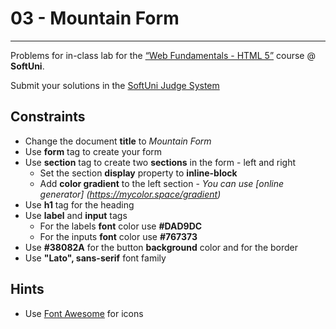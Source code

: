 # 03 - Mountain Form
------
Problems for in-class lab for the [“Web Fundamentals - HTML 5”](https://softuni.bg/trainings/2265/web-fundamentals-html5-january-2019/) course @ **SoftUni**.

Submit your solutions in the [SoftUni Judge System](https://judge.softuni.bg/Contests/1136/Introduction-to-HTML-and-CSS)

## Constraints
* Change the document **title** to *Mountain Form*
* Use **form** tag to create your form    
* Use **section** tag to create two **sections** in the form - left and right
    * Set the section **display** property to **inline-block**
    * Add **color gradient** to the left section - *You can use [online generator] 
    (https://mycolor.space/gradient)*
* Use **h1** tag for the heading
* Use **label** and **input** tags
    * For the labels **font** color use **#DAD9DC**
    * For the inputs **font** color use **#767373**
* Use **#38082A** for the button **background** color and for the border
* Use **"Lato", sans-serif** font family

## Hints
* Use [Font Awesome](https://fontawesome.com/) for icons

